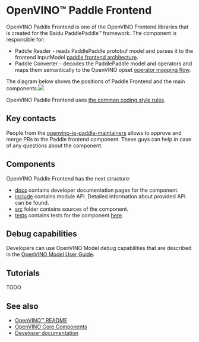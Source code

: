 # OpenVINO™ Paddle Frontend

OpenVINO Paddle Frontend is one of the OpenVINO Frontend libraries that is created for the Baidu PaddlePaddle™ framework.
The component is responsible for:
 * Paddle Reader - reads PaddlePaddle protobuf model and parses it to the frontend InputModel [paddle frontend architecture](./docs/paddle_frontend_architecture.md).
 * Paddle Converter - decodes the PaddlePaddle model and operators and maps them semantically to the OpenVINO opset [operator mapping flow](./docs/operation_mapping_flow.md).

The diagram below shows the positions of Paddle Frontend and the main components.![](./docs/img/PaddleFrontendPositioning.PNG)

OpenVINO Paddle Frontend uses [the common coding style rules](../../docs/dev/coding_style.md).

## Key contacts

People from the [openvino-ie-paddle-maintainers](https://github.com/orgs/openvinotoolkit/teams/openvino-ie-paddle-maintainers) allows to approve and merge PRs to the Paddle frontend component. These guys can help in case of any questions about the component.

## Components

OpenVINO Paddle Frontend has the next structure:
 * [docs](./docs) contains developer documentation pages for the component.
 * [include](./include) contains module API. Detailed information about provided API can be found.
 * [src](./src) folder contains sources of the component.
 * [tests](./tests) contains tests for the component [here](docs/tests.md).

## Debug capabilities

Developers can use OpenVINO Model debug capabilities that are described in the [OpenVINO Model User Guide](https://docs.openvino.ai/nightly/openvino_docs_OV_UG_Model_Representation.html#model-debug-capabilities).

## Tutorials
  TODO

## See also
 * [OpenVINO™ README](../../README.md)
 * [OpenVINO Core Components](../README.md)
 * [Developer documentation](../../docs/dev/index.md)
